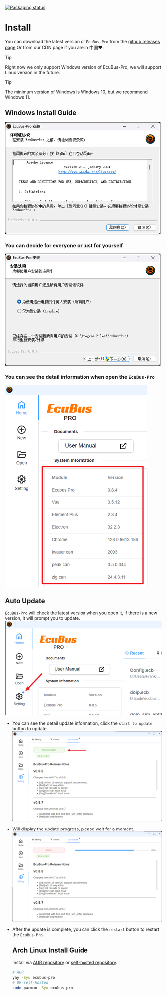 [![Packaging status](https://repology.org/badge/vertical-allrepos/ecubus-pro.svg)](https://repology.org/project/ecubus-pro/versions)

# Install

You can download the latest version of `EcuBus-Pro` from the [github releases page](https://github.com/ecubus/EcuBus-Pro/releases)
Or from our CDN page if you are in 中国❤️:<CustomComponent/>

> [!TIP]
> Right now we only support Windows version of EcuBus-Pro, we will support Linux version in the future.

> [!TIP]
> The minimum version of Windows is Windows 10, but we recommend Windows 11.

## Windows Install Guide

![alt text](../../media/about/image.png)

### You can decide for everyone or just for yourself

![alt text](../../media/about/image-1.png)

### You can see the detail information when open the `EcuBus-Pro`

![alt text](../../media/about/image-2.png)

## Auto Update

`EcuBus-Pro` will check the latest version when you open it, if there is a new version, it will prompt you to update.
![alt text](../../media/about/update1.png)

- You can see the detail update information, click the `start to update` button to update.
  ![alt text](../../media/about/update2.png)

- Will display the update progress, please wait for a moment.
  ![alt text](../../media/about/update3.png)

- After the update is complete, you can click the `restart` button to restart the `EcuBus-Pro`.

  ## Arch Linux Install Guide

  Install via [AUR repository](https://aur.archlinux.org/packages/ecubus-pro) or [self-hosted repository](https://github.com/taotieren/aur-repo).

  ```bash
  # AUR
  yay -Syu ecubus-pro
  # OR self-hosted
  sudo pacman -Syu ecubus-pro
  ```

<script setup>
import CustomComponent from './../../component/download.vue'
</script>

